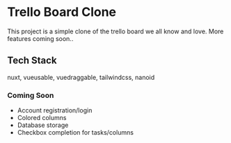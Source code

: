 # Trello Board Clone
This project is a simple clone of the trello board we all know and love. More features coming soon..

## Tech Stack
nuxt, vueusable, vuedraggable, tailwindcss, nanoid

### Coming Soon
- Account registration/login
- Colored columns
- Database storage
- Checkbox completion for tasks/columns
